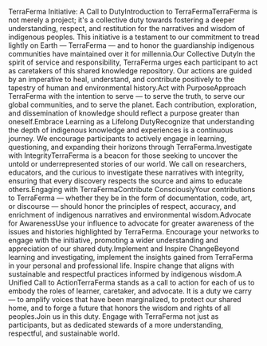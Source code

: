 TerraFerma Initiative: A Call to DutyIntroduction to TerraFermaTerraFerma is not merely a project; it's a collective duty towards fostering a deeper understanding, respect, and restitution for the narratives and wisdom of indigenous peoples. This initiative is a testament to our commitment to tread lightly on Earth — TerraFerma — and to honor the guardianship indigenous communities have maintained over it for millennia.Our Collective DutyIn the spirit of service and responsibility, TerraFerma urges each participant to act as caretakers of this shared knowledge repository. Our actions are guided by an imperative to heal, understand, and contribute positively to the tapestry of human and environmental history.Act with PurposeApproach TerraFerma with the intention to serve — to serve the truth, to serve our global communities, and to serve the planet. Each contribution, exploration, and dissemination of knowledge should reflect a purpose greater than oneself.Embrace Learning as a Lifelong DutyRecognize that understanding the depth of indigenous knowledge and experiences is a continuous journey. We encourage participants to actively engage in learning, questioning, and expanding their horizons through TerraFerma.Investigate with IntegrityTerraFerma is a beacon for those seeking to uncover the untold or underrepresented stories of our world. We call on researchers, educators, and the curious to investigate these narratives with integrity, ensuring that every discovery respects the source and aims to educate others.Engaging with TerraFermaContribute ConsciouslyYour contributions to TerraFerma — whether they be in the form of documentation, code, art, or discourse — should honor the principles of respect, accuracy, and enrichment of indigenous narratives and environmental wisdom.Advocate for AwarenessUse your influence to advocate for greater awareness of the issues and histories highlighted by TerraFerma. Encourage your networks to engage with the initiative, promoting a wider understanding and appreciation of our shared duty.Implement and Inspire ChangeBeyond learning and investigating, implement the insights gained from TerraFerma in your personal and professional life. Inspire change that aligns with sustainable and respectful practices informed by indigenous wisdom.A Unified Call to ActionTerraFerma stands as a call to action for each of us to embody the roles of learner, caretaker, and advocate. It is a duty we carry — to amplify voices that have been marginalized, to protect our shared home, and to forge a future that honors the wisdom and rights of all peoples.Join us in this duty. Engage with TerraFerma not just as participants, but as dedicated stewards of a more understanding, respectful, and sustainable world.
